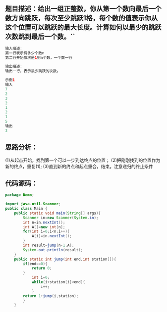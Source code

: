 ## 题目描述：给出一组正整数，你从第一个数向最后一个数方向跳跃，每次至少跳跃1格，每个数的值表示你从这个位置可以跳跃的最大长度。计算如何以最少的跳跃次数跳到最后一个数。``
```java
输入描述:
第一行表示有多少个数n
第二行开始依次是1到n个数，一个数一行

输出描述:
输出一行，表示最少跳跃的次数。

示例1
输入
7
2
3
2
1
2
1
5
输出
3
```

## 思路分析：
(1)从起点开始，找到第一个可以一步到达终点的位置；
(2)把刚刚找到的位置作为新的终点，重复(1);
(3)直到新的终点和起点重合，结束。注意递归的终止条件

## 代码源码：
```java
package Demo;

import java.util.Scanner;
public class Main {
    public static void main(String[] args){
        Scanner in=new Scanner(System.in);
        int n=in.nextInt();
        int A[]=new int[n];
        for(int i=0;i<n;i++){
            A[i]=in.nextInt();
        }
        int result=jump(n-1,A);
        System.out.println(result);
    }
    public static int jump(int end,int station[]){
        if(end==0){
            return 0;
        }
            int i=0;
            while(i+station[i]<end){
                i++;
            }
        return 1+jump(i,station);
        }
    }
  ```









